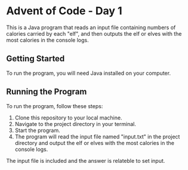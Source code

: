# Advent of Code - Day 1

This is a Java program that reads an input file containing numbers of calories carried by each "elf", and then outputs the elf or elves with the most calories in the console logs.

## Getting Started

To run the program, you will need Java installed on your computer.

## Running the Program

To run the program, follow these steps:

1. Clone this repository to your local machine.
2. Navigate to the project directory in your terminal.
3. Start the program.
4. The program will read the input file named "input.txt" in the project directory and output the elf or elves with the most calories in the console logs.

The input file is included and the answer is relateble to set input.

